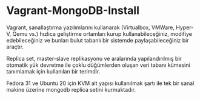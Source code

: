 # Vagrant-MongoDB-Install

Vagrant, sanallaştırma yazılımlarını kullanarak (Virtualbox, VMWare, Hyper-V, Qemu vs.) hızlıca geliştirme ortamları kurup kullanabileceğiniz, modifiye edebileceğiniz ve bunları bulut tabanlı bir sistemde paylaşabileceğiniz bir araçtır.

Replica set, master-slave replikasyonu ve aralarında yapılandırılmış bir otomatik yük devretme ile çoklu düğümlerden oluşan veri tabanı kümesini tanımlamak için kullanılan bir terimdir.

Fedora 31 ve Ubuntu 20 için KVM alt yapısı kullanılmak şartı ile tek bir sanal makine üzerine mongodb replica setini kurmaktadır.
